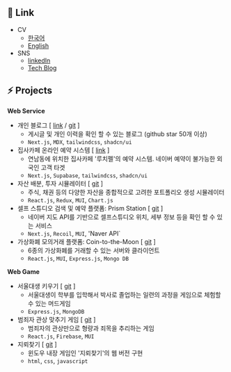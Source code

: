 ## 📜 Link

- CV
  - [한국어](https://d5br5.dev/about/ko)
  - [English](https://d5br5.dev/about/en)
- SNS
  - [linkedIn](https://www.linkedin.com/in/dohkim777)
  - [Tech Blog](https://www.d5br5.dev/blog)



## ⚡ Projects


**Web Service**

- 개인 블로그 [ [link](https://d5br5.dev/blog) / [git](https://github.com/d5br5/d5br5.blog) ]
  - 게시글 및 개인 이력을 확인 할 수 있는 블로그 (github star 50개 이상)
  - `Next.js`, `MDX`, `tailwindcss`, `shadcn/ui`
- 집사카페 온라인 예약 시스템 [ [link](https://www.lucifelbutler.com/ko/reservation) ]
  - 연남동에 위치한 집사카페 '루치펠'의 예약 시스템. 네이버 예약이 불가능한 외국인 고객 타겟
  - `Next.js`, `Supabase`, `tailwindcss`, `shadcn/ui`
- 자산 배분, 투자 시뮬레이터 [ [git](https://github.com/d5br5/WEB_RoboAdvisor) ]
  - 주식, 채권 등의 다양한 자산을 종합적으로 고려한 포트폴리오 생성 시뮬레이터
  - `React.js`, `Redux`, `MUI`, `Chart.js`
- 셀프 스튜디오 검색 및 예약 플랫폼: Prism Station [ [git](https://github.com/d5br5/WEB_Prism_Station) ]
  - 네이버 지도 API를 기반으로 셀프스튜디오 위치, 세부 정보 등을 확인 할 수 있는 서비스
  - `Next.js`, `Recoil`, `MUI`, 'Naver API`
- 가상화폐 모의거래 플랫폼: Coin-to-the-Moon [ [git](https://github.com/d5br5/WEB-coin-market) ]
  - 6종의 가상화폐를 거래할 수 있는 서버와 클라이언트
  - `React.js`, `MUI`, `Express.js`, `Mongo DB`

**Web Game**

- 서울대생 키우기 [ [git](https://github.com/d5br5/GAME_RPG_Mudgame) ]
  - 서울대생이 학부를 입학해서 박사로 졸업하는 일련의 과정을 게임으로 체험할 수 있는 머드게임
  - `Express.js`, `MongoDB`
- 범죄자 관상 맞추기 게임 [ [git](https://github.com/d5br5/GAME_Criminals) ]
  - 범죄자의 관상만으로 형량과 죄목을 추리하는 게임
  - `React.js`, `Firebase`, `MUI`
- 지뢰찾기 [ [git](https://github.com/d5br5/GAME_Minesweeper) ]
  - 윈도우 내장 게임인 '지뢰찾기'의 웹 버전 구현
  - `html`, `css`, `javascript`

